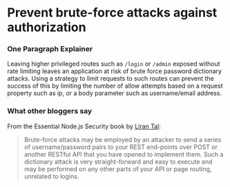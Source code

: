 # Prevent brute-force attacks against authorization

### One Paragraph Explainer

Leaving higher privileged routes such as `/login` or `/admin` exposed without rate limiting leaves an application at risk of brute force password dictionary attacks. Using a strategy to limit requests to such routes can prevent the success of this by limiting the number of allow attempts based on a request property such as ip, or a body parameter such as username/email address.

### What other bloggers say

From the Essential Node.js Security book by [Liran Tal](https://leanpub.com/nodejssecurity):
> Brute-force attacks may be employed by an attacker to send a series of username/password pairs to your REST end-points over POST or another RESTful API that you have opened to implement them. Such a dictionary attack is very straight-forward and easy to execute and may be performed on any other parts of your API or page routing, unrelated to logins.
